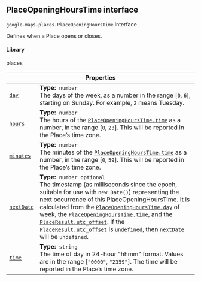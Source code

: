 
<h2 id="PlaceOpeningHoursTime">PlaceOpeningHoursTime interface</h2>
<p>
<code><span itemprop="path">google.maps.places</span>.<span itemprop="name">PlaceOpeningHoursTime</span></code>
interface
</p>
<p>Defines when a Place opens or closes.</p>
<h4>Library</h4>
<p>places</p>
<div class="devsite-table-wrapper"><table class="properties responsive" summary="interface PlaceOpeningHoursTime - Properties">
<thead>
<tr><th colspan="2">Properties</th>
</tr></thead>
<tbody>
<tr id="PlaceOpeningHoursTime.day">
<td itemprop="property"><code><a class="secret-link" href="#PlaceOpeningHoursTime.day"><span>day</span></a></code></td>
<td><div><strong>Type:</strong>&nbsp; <code>number</code></div>
<div class="desc">The days of the week, as a number in the range [<code>0</code>, <code>6</code>], starting on Sunday. For example, <code>2</code> means Tuesday.</div></td>
</tr>
<tr id="PlaceOpeningHoursTime.hours">
<td itemprop="property"><code><a class="secret-link" href="#PlaceOpeningHoursTime.hours"><span>hours</span></a></code></td>
<td><div><strong>Type:</strong>&nbsp; <code>number</code></div>
<div class="desc">The hours of the <code><a href="https://developers.google.com/maps/documentation/javascript/reference/places-service#PlaceOpeningHoursTime.time">PlaceOpeningHoursTime.time</a></code> as a number, in the range [<code>0</code>, <code>23</code>]. This will be reported in the Place’s time zone.</div></td>
</tr>
<tr id="PlaceOpeningHoursTime.minutes">
<td itemprop="property"><code><a class="secret-link" href="#PlaceOpeningHoursTime.minutes"><span>minutes</span></a></code></td>
<td><div><strong>Type:</strong>&nbsp; <code>number</code></div>
<div class="desc">The minutes of the <code><a href="https://developers.google.com/maps/documentation/javascript/reference/places-service#PlaceOpeningHoursTime.time">PlaceOpeningHoursTime.time</a></code> as a number, in the range [<code>0</code>, <code>59</code>]. This will be reported in the Place’s time zone.</div></td>
</tr>
<tr id="PlaceOpeningHoursTime.nextDate">
<td itemprop="property"><code><a class="secret-link" href="#PlaceOpeningHoursTime.nextDate"><span>nextDate</span></a></code></td>
<td><div><strong>Type:</strong>&nbsp; <code>number <span class="optional-type-annotation">optional</span></code></div>
<div class="desc">The timestamp (as milliseconds since the epoch, suitable for use with <code>new Date()</code>) representing the next occurrence of this PlaceOpeningHoursTime. It is calculated from the <code><a href="https://developers.google.com/maps/documentation/javascript/reference/places-service#PlaceOpeningHoursTime.day">PlaceOpeningHoursTime.day</a></code> of week, the <code><a href="https://developers.google.com/maps/documentation/javascript/reference/places-service#PlaceOpeningHoursTime.time">PlaceOpeningHoursTime.time</a></code>, and the <code><a href="https://developers.google.com/maps/documentation/javascript/reference/places-service#PlaceResult.utc_offset">PlaceResult.utc_offset</a></code>. If the <code><a href="https://developers.google.com/maps/documentation/javascript/reference/places-service#PlaceResult.utc_offset">PlaceResult.utc_offset</a></code> is <code>undefined</code>, then <code>nextDate</code> will be <code>undefined</code>.</div></td>
</tr>
<tr id="PlaceOpeningHoursTime.time">
<td itemprop="property"><code><a class="secret-link" href="#PlaceOpeningHoursTime.time"><span>time</span></a></code></td>
<td><div><strong>Type:</strong>&nbsp; <code>string</code></div>
<div class="desc">The time of day in 24-hour "hhmm" format. Values are in the range [<code>"0000"</code>, <code>"2359"</code>]. The time will be reported in the Place’s time zone.</div></td>
</tr>
</tbody>
</table></div>
<script src="replace_links.js"></script>
